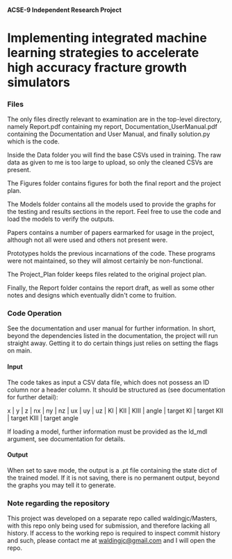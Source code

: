 #### ACSE-9 Independent Research Project

# Implementing integrated machine learning strategies to accelerate high accuracy fracture growth simulators 

### Files

The only files directly relevant to examination are in the top-level directory, namely Report.pdf containing my report, Documentation_UserManual.pdf containing the Documentation and User Manual, and finally solution.py which is the code.

Inside the Data folder you will find the base CSVs used in training. The raw data as given to me is too large to upload, so only the cleaned CSVs are present.

The Figures folder contains figures for both the final report and the project plan.

The Models folder contains all the models used to provide the graphs for the testing and results sections in the report. Feel free to use the code and load the models to verify the outputs.

Papers contains a number of papers earmarked for usage in the project, although not all were used and others not present were.

Prototypes holds the previous incarnations of the code. These programs were not maintained, so they will almost certainly be non-functional.

The Project_Plan folder keeps files related to the original project plan.

Finally, the Report folder contains the report draft, as well as some other notes and designs which eventually didn't come to fruition.

### Code Operation

See the documentation and user manual for further information. In short, beyond the dependencies listed in the documentation, the project will run straight away. Getting it to do certain things just relies on setting the flags on main.

#### Input
The code takes as input a CSV data file, which does not possess an ID column nor a header column.
It should be structured as (see documentation for further detail):

  x | y | z | nx | ny | nz | ux | uy | uz | KI | KII | KIII | angle | target KI | target KII | target KIII | target angle
  
If loading a model, further information must be provided as the ld_mdl argument, see documentation for details.

#### Output
When set to save mode, the output is a .pt file containing the state dict of the trained model.
If it is not saving, there is no permanent output, beyond the graphs you may tell it to generate.


### Note regarding the repository

This project was developed on a separate repo called waldingjc/Masters, with this repo only being used for submission, and therefore lacking all history. If access to the working repo is required to inspect commit history and such, please contact me at waldingjc@gmail.com and I will open the repo.
